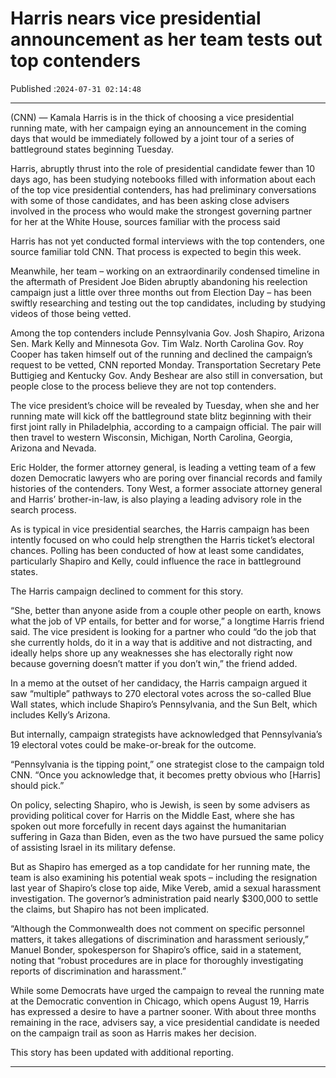 # Harris nears vice presidential announcement as her team tests out top contenders

Published :`2024-07-31 02:14:48`

---

(CNN) — Kamala Harris is in the thick of choosing a vice presidential running mate, with her campaign eying an announcement in the coming days that would be immediately followed by a joint tour of a series of battleground states beginning Tuesday.

Harris, abruptly thrust into the role of presidential candidate fewer than 10 days ago, has been studying notebooks filled with information about each of the top vice presidential contenders, has had preliminary conversations with some of those candidates, and has been asking close advisers involved in the process who would make the strongest governing partner for her at the White House, sources familiar with the process said

Harris has not yet conducted formal interviews with the top contenders, one source familiar told CNN. That process is expected to begin this week.

Meanwhile, her team – working on an extraordinarily condensed timeline in the aftermath of President Joe Biden abruptly abandoning his reelection campaign just a little over three months out from Election Day – has been swiftly researching and testing out the top candidates, including by studying videos of those being vetted.

Among the top contenders include Pennsylvania Gov. Josh Shapiro, Arizona Sen. Mark Kelly and Minnesota Gov. Tim Walz. North Carolina Gov. Roy Cooper has taken himself out of the running and declined the campaign’s request to be vetted, CNN reported Monday. Transportation Secretary Pete Buttigieg and Kentucky Gov. Andy Beshear are also still in conversation, but people close to the process believe they are not top contenders.

The vice president’s choice will be revealed by Tuesday, when she and her running mate will kick off the battleground state blitz beginning with their first joint rally in Philadelphia, according to a campaign official. The pair will then travel to western Wisconsin, Michigan, North Carolina, Georgia, Arizona and Nevada.

Eric Holder, the former attorney general, is leading a vetting team of a few dozen Democratic lawyers who are poring over financial records and family histories of the contenders. Tony West, a former associate attorney general and Harris’ brother-in-law, is also playing a leading advisory role in the search process.

As is typical in vice presidential searches, the Harris campaign has been intently focused on who could help strengthen the Harris ticket’s electoral chances. Polling has been conducted of how at least some candidates, particularly Shapiro and Kelly, could influence the race in battleground states.

The Harris campaign declined to comment for this story.

“She, better than anyone aside from a couple other people on earth, knows what the job of VP entails, for better and for worse,” a longtime Harris friend said. The vice president is looking for a partner who could “do the job that she currently holds, do it in a way that is additive and not distracting, and ideally helps shore up any weaknesses she has electorally right now because governing doesn’t matter if you don’t win,” the friend added.

In a memo at the outset of her candidacy, the Harris campaign argued it saw “multiple” pathways to 270 electoral votes across the so-called Blue Wall states, which include Shapiro’s Pennsylvania, and the Sun Belt, which includes Kelly’s Arizona.

But internally, campaign strategists have acknowledged that Pennsylvania’s 19 electoral votes could be make-or-break for the outcome.

“Pennsylvania is the tipping point,” one strategist close to the campaign told CNN. “Once you acknowledge that, it becomes pretty obvious who [Harris] should pick.”

On policy, selecting Shapiro, who is Jewish, is seen by some advisers as providing political cover for Harris on the Middle East, where she has spoken out more forcefully in recent days against the humanitarian suffering in Gaza than Biden, even as the two have pursued the same policy of assisting Israel in its military defense.

But as Shapiro has emerged as a top candidate for her running mate, the team is also examining his potential weak spots – including the resignation last year of Shapiro’s close top aide, Mike Vereb, amid a sexual harassment investigation. The governor’s administration paid nearly $300,000 to settle the claims, but Shapiro has not been implicated.

“Although the Commonwealth does not comment on specific personnel matters, it takes allegations of discrimination and harassment seriously,” Manuel Bonder, spokesperson for Shapiro’s office, said in a statement, noting that “robust procedures are in place for thoroughly investigating reports of discrimination and harassment.”

While some Democrats have urged the campaign to reveal the running mate at the Democratic convention in Chicago, which opens August 19, Harris has expressed a desire to have a partner sooner. With about three months remaining in the race, advisers say, a vice presidential candidate is needed on the campaign trail as soon as Harris makes her decision.

This story has been updated with additional reporting.

---

